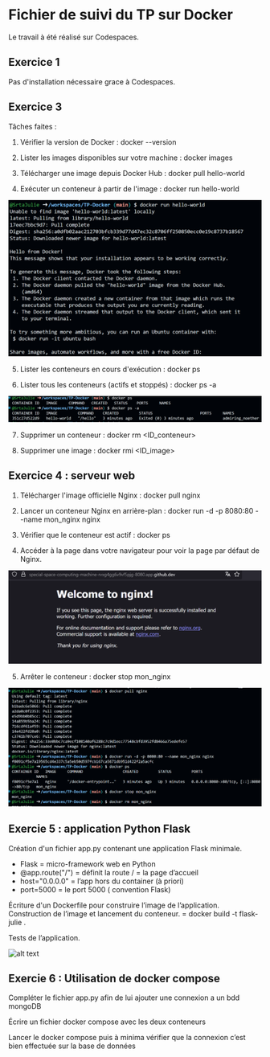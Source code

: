 # Fichier de suivi du TP sur Docker 

Le travail à été réalisé sur Codespaces.

## Exercice 1
Pas d'installation nécessaire grace à Codespaces.

## Exercice 3

Tâches faites :
1. Vérifier la version de Docker :
docker --version

2. Lister les images disponibles sur votre machine :
docker images

3. Télécharger une image depuis Docker Hub :
docker pull hello-world

4. Exécuter un conteneur à partir de l'image :
docker run hello-world

![alt text](assets/image.png)

5. Lister les conteneurs en cours d'exécution :
docker ps

6. Lister tous les conteneurs (actifs et stoppés) :
docker ps -a

![alt text](assets/image-1.png)

7. Supprimer un conteneur :
docker rm <ID_conteneur>

8. Supprimer une image :
docker rmi <ID_image>

## Exercice 4 : serveur web

1. Télécharger l'image officielle Nginx :
docker pull nginx

2. Lancer un conteneur Nginx en arrière-plan :
docker run -d -p 8080:80 --name mon_nginx nginx

3. Vérifier que le conteneur est actif :
docker ps

4. Accéder à la page dans votre navigateur pour voir la page par défaut de Nginx.

![alt text](assets/image-2.png)

5. Arrêter le conteneur :
docker stop mon_nginx

![alt text](assets/image-3.png)

## Exercie 5 : application Python Flask

Création d'un fichier app.py contenant une application Flask minimale.
- Flask = micro-framework web en Python
- @app.route("/") = définit la route / = la page d’accueil
- host="0.0.0.0" = l’app hors du container (à priori)
- port=5000 = le port 5000 ( convention Flask)

Écriture d'un Dockerfile pour construire l’image de l’application.
Construction de l’image et lancement du conteneur.
= docker build -t flask-julie .

Tests de l’application.

![alt text](asset/image-4.png)

## Exercie 6 : Utilisation de docker compose

Compléter le fichier app.py afin de lui ajouter une connexion a un bdd mongoDB

Écrire un fichier docker compose avec les deux conteneurs

Lancer le docker compose puis à minima vérifier que la connexion c’est bien effectuée sur la base de données
